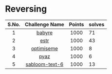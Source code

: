 # Reversing

| S.No. | Challenge Name                    | Points | solves |
|:-----:|:---------------------------------:|:------:|--------|
| 1     | [babyre](babyre/)                 | 1000   | 71     |
| 2     | [estr](estr/)                     | 1000   | 43     |
| 3     | [optimiseme](optimiseme/)         | 1000   | 8      |
| 4     | [pyaz](pyaz/)                     | 1000   | 6      |
| 5     | [sabloom-text-6](sabloom-text-6/) | 1000   | 13     |
